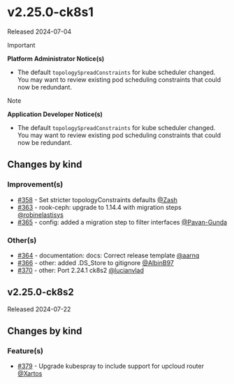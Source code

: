 # v2.25.0-ck8s1

Released 2024-07-04
<!-- -->
> [!IMPORTANT]
> **Platform Administrator Notice(s)**
> - The default `topologySpreadConstraints` for kube scheduler changed. You may want to review existing pod scheduling constraints that could now be redundant.
<!-- -->
> [!NOTE]
> **Application Developer Notice(s)**
> - The default `topologySpreadConstraints` for kube scheduler changed. You may want to review existing pod scheduling constraints that could now be redundant. <!-- same as admin notice but may apply to both? -->

## Changes by kind

### Improvement(s)

- [#358](https://github.com/elastisys/compliantkubernetes-kubespray/pull/358) - Set stricter topologyConstraints defaults [@Zash](https://github.com/Zash)
- [#363](https://github.com/elastisys/compliantkubernetes-kubespray/pull/363) - rook-ceph: upgrade to 1.14.4 with migration steps [@robinelastisys](https://github.com/robinelastisys)
- [#365](https://github.com/elastisys/compliantkubernetes-kubespray/pull/365) - config: added a migration step to filter interfaces [@Pavan-Gunda](https://github.com/Pavan-Gunda)

### Other(s)

- [#364](https://github.com/elastisys/compliantkubernetes-kubespray/pull/364) - documentation: docs: Correct release template [@aarnq](https://github.com/aarnq)
- [#366](https://github.com/elastisys/compliantkubernetes-kubespray/pull/366) - other: added .DS_Store to gitignore [@AlbinB97](https://github.com/AlbinB97)
- [#370](https://github.com/elastisys/compliantkubernetes-kubespray/pull/370) - other: Port 2.24.1 ck8s2 [@lucianvlad](https://github.com/lucianvlad)

## v2.25.0-ck8s2

Released 2024-07-22

## Changes by kind

### Feature(s)

- [#379](https://github.com/elastisys/compliantkubernetes-kubespray/pull/379) - Upgrade kubespray to include support for upcloud router [@Xartos](https://github.com/Xartos)
